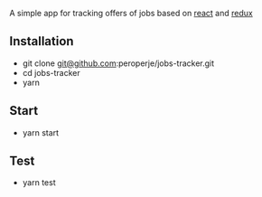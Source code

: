 A simple app for tracking offers of jobs based on [react](https://facebook.github.io/react/) and [redux](http://redux.js.org/)

## Installation
- git clone git@github.com:peroperje/jobs-tracker.git
- cd jobs-tracker
- yarn

## Start
- yarn start

## Test

- yarn test